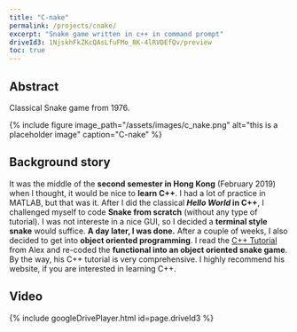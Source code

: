 ```yaml
---
title: "C-nake"
permalink: /projects/cnake/
excerpt: "Snake game written in c++ in command prompt"
driveId3: 1NjskhFkZKcQAsLfuFMo_8K-4lRVDEfQv/preview
toc: true
---
```


## Abstract

Classical Snake game from 1976.

{% include figure image_path="/assets/images/c_nake.png" alt="this is a placeholder image" caption="C-nake" %}

## Background story
   It was the middle of the **second semester in Hong Kong** (February 2019) when I thought, it would be nice to **learn C++**. I had a lot of practice in MATLAB, but that was it. After I did the classical ***Hello World* in C++**, I challenged myself to code **Snake from scratch** (without any type of tutorial). I was not intereste in a nice GUI, so I decided a **terminal style snake** would suffice. **A day later, I was done.** After a couple of weeks, I also decided to get into **object oriented programming**. I read the [C++ Tutorial](https://www.learncpp.com/) from Alex and re-coded the **functional into an object oriented snake game**. By the way, his C++ tutorial is very comprehensive. I highly recommend his website, if you are interested in learning C++.

## Video

{% include googleDrivePlayer.html id=page.driveId3 %}

